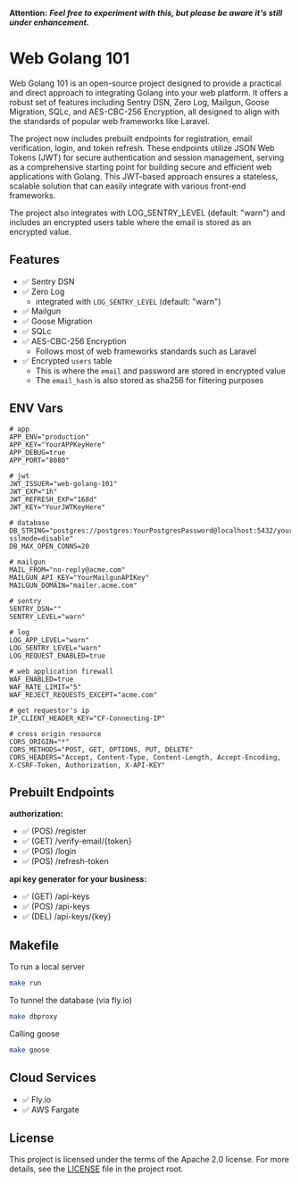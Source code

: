 **Attention:** ***Feel free to experiment with this, but please be aware it's still under enhancement.***


# Web Golang 101

Web Golang 101 is an open-source project designed to provide a practical and direct approach to integrating Golang into your web platform. It offers a robust set of features including Sentry DSN, Zero Log, Mailgun, Goose Migration, SQLc, and AES-CBC-256 Encryption, all designed to align with the standards of popular web frameworks like Laravel.

The project now includes prebuilt endpoints for registration, email verification, login, and token refresh. These endpoints utilize JSON Web Tokens (JWT) for secure authentication and session management, serving as a comprehensive starting point for building secure and efficient web applications with Golang. This JWT-based approach ensures a stateless, scalable solution that can easily integrate with various front-end frameworks.

The project also integrates with LOG_SENTRY_LEVEL (default: "warn") and includes an encrypted users table where the email is stored as an encrypted value.

## Features

- :white_check_mark: Sentry DSN
- :white_check_mark: Zero Log
    - integrated with `LOG_SENTRY_LEVEL` (default: "warn")
- :white_check_mark: Mailgun
- :white_check_mark: Goose Migration
- :white_check_mark: SQLc
- :white_check_mark: AES-CBC-256 Encryption
    - Follows most of web frameworks standards such as Laravel
- :white_check_mark: Encrypted `users` table
    - This is where the `email` and password are stored in encrypted value
    - The `email_hash` is also stored as sha256 for filtering purposes

## ENV Vars

```
# app
APP_ENV="production"
APP_KEY="YourAPPKeyHere"
APP_DEBUG=true
APP_PORT="8080"

# jwt
JWT_ISSUER="web-golang-101"
JWT_EXP="1h"
JWT_REFRESH_EXP="168d"
JWT_KEY="YourJWTKeyHere"

# database
DB_STRING="postgres://postgres:YourPostgresPassword@localhost:5432/your_database_dev?sslmode=disable"
DB_MAX_OPEN_CONNS=20

# mailgun
MAIL_FROM="no-reply@acme.com"
MAILGUN_API_KEY="YourMailgunAPIKey"
MAILGUN_DOMAIN="mailer.acme.com"

# sentry
SENTRY_DSN=""
SENTRY_LEVEL="warn"

# log
LOG_APP_LEVEL="warn"
LOG_SENTRY_LEVEL="warn"
LOG_REQUEST_ENABLED=true

# web application firewall
WAF_ENABLED=true
WAF_RATE_LIMIT="5"
WAF_REJECT_REQUESTS_EXCEPT="acme.com"

# get requestor's ip
IP_CLIENT_HEADER_KEY="CF-Connecting-IP"

# cross origin resource
CORS_ORIGIN="*"
CORS_METHODS="POST, GET, OPTIONS, PUT, DELETE"
CORS_HEADERS="Accept, Content-Type, Content-Length, Accept-Encoding, X-CSRF-Token, Authorization, X-API-KEY"
```

## Prebuilt Endpoints

**authorization:**

- :white_check_mark: (POS) /register
- :white_check_mark: (GET) /verify-email/{token}
- :white_check_mark: (POS) /login
- :white_check_mark: (POS) /refresh-token

**api key generator for your business:**

- :white_check_mark: (GET) /api-keys
- :white_check_mark: (POS) /api-keys
- :white_check_mark: (DEL) /api-keys/{key}

## Makefile

To run a local server

```bash
make run
```

To tunnel the database (via fly.io)

```bash
make dbproxy
```

Calling goose

```bash
make goose
```

## Cloud Services

- :white_check_mark: Fly.io
- :white_check_mark: AWS Fargate

## License

This project is licensed under the terms of the Apache 2.0 license. For more details, see the [LICENSE](LICENSE) file in the project root.
